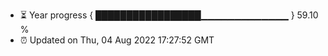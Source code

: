 - ⏳ Year progress { █████████████████▁▁▁▁▁▁▁▁▁▁▁▁▁ } 59.10 %
- ⏰ Updated on Thu, 04 Aug 2022 17:27:52 GMT

